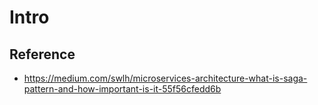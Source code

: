 # Intro

## Reference
- https://medium.com/swlh/microservices-architecture-what-is-saga-pattern-and-how-important-is-it-55f56cfedd6b